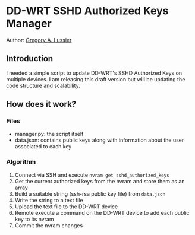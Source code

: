 # DD-WRT SSHD Authorized Keys Manager

Author: [Gregory A. Lussier](https://gregoryalussier.com)

## Introduction

I needed a simple script to update DD-WRT's SSHD Authorized Keys on multiple devices. I am releasing this draft version but will be updating the code structure and scalability.

## How does it work?

### Files

* manager.py: the script itself
* data.json: contains public keys along with information about the user associated to each key

### Algorithm

1. Connect via SSH and execute ``` nvram get sshd_authorized_keys ```
2. Get the current authorized keys from the nvram and store them as an array
3. Build a suitable string (ssh-rsa public key file) from ``` data.json ```
4. Write the string to a text file
5. Upload the text file to the DD-WRT device
6. Remote execute a command on the DD-WRT device to add each public key to its nvram
7. Commit the nvram changes
